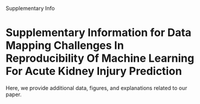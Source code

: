 <html>
<head>
    Supplementary Info
</head>
<body>
    <h1>Supplementary Information for Data Mapping Challenges In Reproducibility Of Machine Learning For Acute Kidney Injury Prediction </h1>
    <p>Here, we provide additional data, figures, and explanations related to our paper.</p>
</body>
</html>
